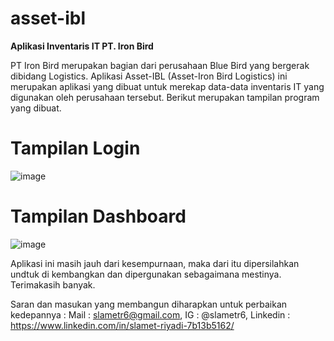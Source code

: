 # asset-ibl
**Aplikasi Inventaris IT PT. Iron Bird**

PT Iron Bird merupakan bagian dari perusahaan Blue Bird yang bergerak dibidang Logistics.
Aplikasi Asset-IBL (Asset-Iron Bird Logistics) ini merupakan aplikasi yang dibuat untuk merekap data-data inventaris IT yang digunakan oleh perusahaan tersebut.
Berikut merupakan tampilan program yang dibuat.

# Tampilan Login
![image](https://user-images.githubusercontent.com/53107522/128450126-ac81b36d-c4f1-43b8-8727-5af2f9d41bce.png)

# Tampilan Dashboard
![image](https://user-images.githubusercontent.com/53107522/128450183-711bc02f-0c6d-4a81-8ff9-da02d75cd593.png)

Aplikasi ini masih jauh dari kesempurnaan, maka dari itu dipersilahkan undtuk di kembangkan dan dipergunakan sebagaimana mestinya.
Terimakasih banyak.

Saran dan masukan yang membangun diharapkan untuk perbaikan kedepannya :
Mail : slametr6@gmail.com, 
IG : @slametr6, 
Linkedin : https://www.linkedin.com/in/slamet-riyadi-7b13b5162/
